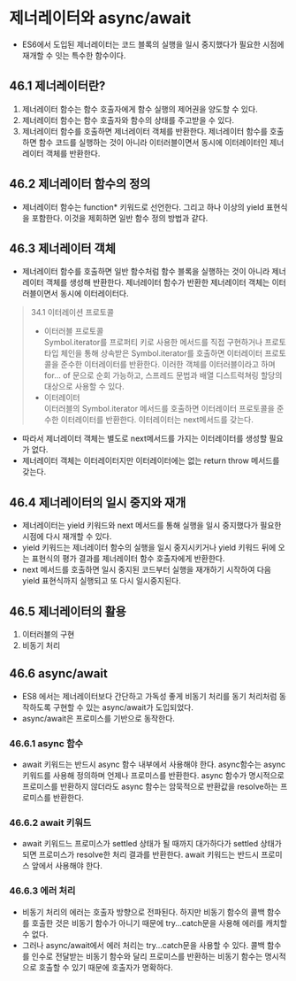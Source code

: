 # 제너레이터와 async/await
- ES6에서 도입된 제너레이터는 코드 블록의 실행을 일시 중지했다가 필요한 시점에 재개할 수 잇는 특수한 함수이다.
  
## 46.1 제너레이터란?
1. 제너레이터 함수는 함수 호출자에게 함수 실행의 제어권을 양도할 수 있다.
2. 제너레이터 함수는 함수 호출자와 함수의 상태를 주고받을 수 있다.
3. 제너레이터 함수를 호출하면 제너레이터 객체를 반환한다. 제너레이터 함수를 호출하면 함수 코드를 실행하는 것이 아니라 이터러블이면서 동시에 이터레이터인 제너레이터 객체를 반환한다.

## 46.2 제너레이터 함수의 정의
- 제너레이터 함수는 function* 키워드로 선언한다. 그리고 하나 이상의 yield 표현식을 포함한다. 이것을 제회하면 일반 함수 정의 방법과 같다.

## 46.3 제너레이터 객체
- 제너레이터 함수를 호출하면 일반 함수처럼 함수 블록을 실행하는 것이 아니라 제너레이터 객체를 생성해 반환한다. 제너레이터 함수가 반환한 제너레이터 객체는 이터러블이면서 동시에 이터레이터다.  
> 34.1 이터레이션 프로토콜  
> - 이터러블 프로토콜  
> Symbol.iterator를 프로퍼티 키로 사용한 메서드를 직접 구현하거나 프로토타입 체인을 통해 상속받은 Symbol.iterator를 호출하면 이터레이터 프로토콜을 준수한 이터레이터를 반환한다. 이러한 객체를 이터러블이라고 하며 for... of 문으로 순회 가능하고, 스프레드 문법과 배열 디스트럭쳐링 할당의 대상으로 사용할 수 있다.  
> - 이터레이터  
> 이터러블의 Symbol.iterator 메서드를 호출하면 이터레이터 프로토콜을 준수한 이터레이터를 반환한다. 이터레이터는 next메서드를 갖는다.   
- 따라서 제너레이터 객체는 별도로 next메서드를 가지는 이터레이터를 생성할 필요가 없다.
- 제너레이터 객체는 이터레이터지만 이터레이터에는 없는 return throw 메서드를 갖는다.

## 46.4 제너레이터의 일시 중지와 재개
- 제너레이터는 yield 키워드와 next 메서드를 통해 실행을 일시 중지했다가 필요한 시점에 다시 재개할 수 있다.
- yield 키워드는 제너레이터 함수의 실행을 일시 중지시키거나 yield 키워드 뒤에 오는 표현식의 평가 결과를 제너레이터 함수 호출자에게 반환한다.
- next 메서드를 호출하면 일시 중지된 코드부터 실행을 재개하기 시작하여 다음 yield 표현식까지 실행되고 또 다시 일시중지된다.
  
## 46.5 제너레이터의 활용
1. 이터러블의 구현
2. 비동기 처리

## 46.6 async/await
- ES8 에서는 제너레이터보다 간단하고 가독성 좋게 비동기 처리를 동기 처리처럼 동작하도록 구현할 수 있는 async/await가 도입되었다.
- async/await은 프로미스를 기반으로 동작한다.

### 46.6.1 async 함수
- await 키워드는 반드시 async 함수 내부에서 사용해야 한다. async함수는 async키워드를 사용해 정의하며 언제나 프로미스를 반환한다. async 함수가 명시적으로 프로미스를 반환하지 않더라도 async 함수는 암묵적으로 반환값을 resolve하는 프로미스를 반환한다.

### 46.6.2 await 키워드
- await 키워드느 프로미스가 settled 상태가 될 때까지 대가하다가 settled 상태가 되면 프로미스가 resolve한 처리 결과를 반환한다. await 키워드는 반드시 프로미스 앞에서 사용해야 한다.

### 46.6.3 에러 처리
- 비동기 처리의 에러는 호출자 방향으로 전파된다. 하지만 비동기 함수의 콜백 함수를 호출한 것은 비동기 함수가 아니기 때문에 try...catch문을 사용해 에러를 캐치할 수 없다.
- 그러나 async/await에서 에러 처리는 try...catch문을 사용할 수 있다. 콜백 함수를 인수로 전달받는 비동기 함수와 달리 프로미스를 반환하는 비동기 함수는 명시적으로 호출할 수 있기 때문에 호출자가 명확하다.